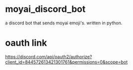 # moyai_discord_bot
a discord bot that sends moyai emoji's. written in python.

# oauth link
https://discord.com/api/oauth2/authorize?client_id=844572613421301761&permissions=0&scope=bot
